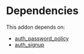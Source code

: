 # Dependencies

This addon depends on:

- [auth_password_policy](https://github.com/bringout/oca-ocb-security/tree/08f9b5b238a9cd5ff1108725b905ed0947c09cfa/odoo-bringout-oca-ocb-auth_password_policy)
- [auth_signup](https://github.com/bringout/oca-ocb-security/tree/08f9b5b238a9cd5ff1108725b905ed0947c09cfa/odoo-bringout-oca-ocb-auth_signup)
